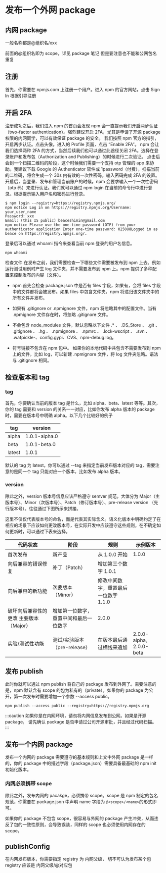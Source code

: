 # 发布一个外网 package

## 内网 package

一般名称都是@组织名/xxx

前面的@组织名即为 scope，详见 package 笔记
但是要注意也不能和公网包名重复

## 注册

首先，你需要在 npmjs.com 上注册一个用户。进入 npm 的官方网站，点击 Sign In 根据引导注册

## 开启 2FA

注册成功之后，我们进入 npm 的首页会发现 npm 会一直提示我们开启两步认证（two-factor authentication）。强烈建议开启 2FA，尤其是申请了开源 package 权限的内网同学，可以有效保证 package 的安全。
我们按照 npm 官方的指引，开启两步认证。点击头像，进入的 Profile 页面，点击 “Enable 2FA”。
npm 会让我们选择两种 2FA 的方式，当然后续我们也可以通过此途径关闭 2FA。选择在登录账户和发布包（Authorization and Publishing）的时候进行二次验证。
点击后会到一个扫描二维码的阶段，这个时候我们需要一个支持 otp 管理的 app 来协助。我建议下载 Google 的 Authenticator 软件或 1password（付费），扫描当前的二维码，将会生成一个 30s 内有效的一次性密码。输入密码完成 2FA 的设置。
开启后，当登录、发布和管理当前账户的时候，npm 会要求输入一个一次性密码（otp 码）来进行认证。我们就可以通过 npm login 在当前的命令行中进行登录。根据提示输入用户名和密码进行登录。

```
$ npm login --registry=https://registry.npmjs.org/
npm notice Log in on https://registry.npmjs.org/Username: your_user_name
Password: xxx
Email: (this IS public) beaceshimin@gmail.com
npm notice Please use the one-time password (OTP) from your authenticator application Enter one-time password: 025088Logged in as beace on https://registry.npmjs.org/.
```

登录后可以通过 whoami 指令来查看当前 npm 登录的用户名信息。

```
npm whoami
```

检查文件
在发布之前，我们需要检查一下哪些文件需要被发布到 npm 上去。例如运行测试用例时产生 log 文件夹，并不需要发布到 npm 上。npm 提供了多种配置来控制发布的内容（文件）。

- npm 首先会检查 package.json 中是否有 files 字段，如果有，会将 files 字段中的文件都将会被发布。如果 files 中包含文件夹，npm 将递归该文件夹中的所有文件并发布。
- 如果有 .gitignore or .npmignore 文件，npm 将忽略其中的配置文件。当有 .npmignore 文件存在时，将忽略 .gitignore 文件。
- 不会包含 node_modules 文件，默认忽略以下文件 .\* 、 .DS_Store 、 .git 、 .gitignore 、 .hg 、 .npmignore 、 .npmrc 、 .lock-wscript 、 .svn 、 .wafpickle-、config.gypi、CVS、npm-debug.log。

- 符号链接不包含在 npm 包中。
  如果你的本地代码中共包含不需要发布到 npm 上的文件，比如 log，可以新建 .npmignore 文件，将 log 文件夹忽略。语法与 .gitignore 相同。

## 检查版本和 tag

### tag

首先，你要确认当前的版本 tag 是什么，比如 alpha、beta、latest 等等。其次，你的 tag 需要和 version 的关系一一对应，比如你发布 alpha 版本的 package 时，需要在版本号中明确 alpha。以下几个比较好的例子

| tag    | version       |
| ------ | ------------- |
| alpha  | 1.0.1-alpha.0 |
| beta   | 1.0.1-beta.0  |
| latest | 1.0.1         |

默认的 tag 为 latest，你可以通过 --tag 来指定当前发布版本对应的 tag，需要注意的是同一个 tag 只能对应一个版本，比如发布 alpha 版本。

### version

除此之外，version 版本号信息应该严格遵守 semver 规范。大体分为 Major（主版本号）、Minor（次版本号）、Patch（修订版本号）、pre-release version （先行版本号）。往往通过下图所示来拼接。

这里不仅仅代表版本号的命名，而是代表其实际含义。语义化版本中明确约定了在相应的场景下应该如何更改版本号，在实际开发中应该遵守这些规则，在不确定如何更新时，可以通过下表来选择。

| 代码状态                               | 阶段                                   | 规则                                 | 示例版本                |
| -------------------------------------- | -------------------------------------- | ------------------------------------ | ----------------------- |
| 首次发布                               | 新产品                                 | 从 1.0.0 开始                        | 1.0.0                   |
| 向后兼容的错误修复                     | 补丁（Patch）                          | 增加第三个数字 1.0.1                 |
| 向后兼容的新功能                       | 次要版本（Minor）                      | 修改中间数字，重置最后一位数字 1.1.0 |
| 破坏向后兼容性的更改 主要版本（Major） | 增加第一位数字，重置中间和最后一位数字 | 2.0.0                                |
| 实验/测试性功能                        | 测试/实验版本（pre-release）           | 在版本最后通过横线来追加             | 2.0.0-alpha, 2.0.0-beta |

## 发布 publish

此时你就可以通过 npm publish 将自己的 package 发布到外网了。需要注意的是，npm 默认含有 scope 的包为私有的（private），如果你的 package 为公开，第一次发布时需要增加一个参数 --access public。

```
npm publish --access public --registry=https://registry.npmjs.org
```

:::caution
如果你是在内网环境，请勿将内网信息发布到公网。如果是开源 package，
请先确认 package 是否申请过公司开源审批，并且经过代码扫描。
:::

## 发布一个内网 package

发布一个内网的 package 需要遵守的基本规则和上文中外网 package 是一样的，你的 package 中的描述字段（package.json）需要具备最基础的 npm init 初始化版本。

### 内网必须携带 scope

除此之外，发布内网的 pacakge，必须携带 scope。scope 是 npm 制定的包名规范，你需要在 package.json 中声明 name 字段为 `@<scope>/<name>`的形式即可。

如果你的 package 不包含 scope，很容易与外网的 package 产生冲突，从而违反了包的一致性原则，会导致误装，同样的 scope 也必须使用内网存在的 scope，

## publishConfig

在内网发布版本，你需要指定 registry 为 内网父级， 切不可认为发布某个包 registry 应该是 内网父级/@对应包
